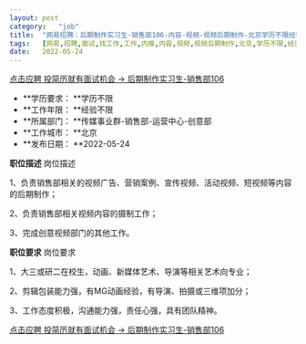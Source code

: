 ```yaml
---
layout:	post
category:	"job"
title:	"网易招聘：后期制作实习生-销售部106-内容-视频-视频后期制作-北京学历不限经验不限"
tags:	[网易,招聘,面试,找工作,工作,内推,内容,视频,视频后期制作,北京,学历不限,经验不限]
date:	2022-05-24
---
```


[点击应聘 投简历就有面试机会 -> 后期制作实习生-销售部106](http://mobile.bole.netease.com/bole/boleDetail?id=37064&employeeId=346f03c3cda5f04c&key=all)



- **学历要求： **学历不限
- **工作年限： **经验不限
- **所属部门： **传媒事业群-销售部-运营中心-创意部
- **工作城市： **北京
- **发布日期： **2022-05-24



**职位描述**
岗位描述

1、负责销售部相关的视频广告、营销案例、宣传视频、活动视频、短视频等内容的后期制作；

2、负责销售部相关视频内容的摄制工作；

3、完成创意视频部门的其他工作。





**职位要求**
岗位要求

1、大三或研二在校生，动画、新媒体艺术、导演等相关艺术向专业；

2、剪辑包装能力强，有MG动画经验，有导演、拍摄或三维项加分；

3、工作态度积极，沟通能力强，责任心强，具有团队精神。



[点击应聘 投简历就有面试机会 -> 后期制作实习生-销售部106](http://mobile.bole.netease.com/bole/boleDetail?id=37064&employeeId=346f03c3cda5f04c&key=all)